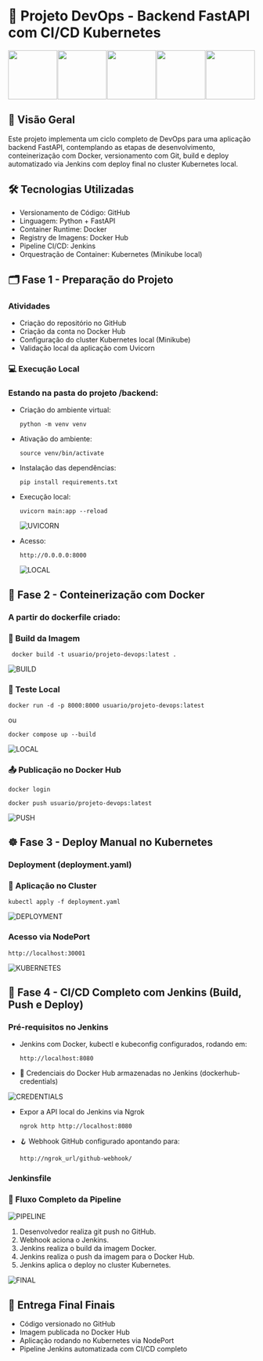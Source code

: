# 🚀 Projeto DevOps - Backend FastAPI com CI/CD Kubernetes

<div style="display: flex; justify-content: space-between; width: 100%;">
  <img src="images/icons/i-github.png" width="100"/>
  <img src="images/icons/i-python.png" width="100"/>
  <img src="images/icons/i-docker.png" width="100"/>
  <img src="images/icons/i-jenkins.png" width="100"/>
  <img src="images/icons/i-kubernetes.png" width="100"/>
</div>

## 📄 Visão Geral

Este projeto implementa um ciclo completo de DevOps para uma aplicação backend FastAPI, contemplando as etapas de desenvolvimento, conteinerização com Docker, versionamento com Git, build e deploy automatizado via Jenkins com deploy final no cluster Kubernetes local.

## 🛠️ Tecnologias Utilizadas

* Versionamento de Código: GitHub
* Linguagem: Python + FastAPI
* Container Runtime: Docker
* Registry de Imagens: Docker Hub
* Pipeline CI/CD: Jenkins
* Orquestração de Container: Kubernetes (Minikube local)

## 🗂️ Fase 1 - Preparação do Projeto

### Atividades

* Criação do repositório no GitHub
* Criação da conta no Docker Hub
* Configuração do cluster Kubernetes local (Minikube)
* Validação local da aplicação com Uvicorn

### 💻 Execução Local

### Estando na pasta do projeto /backend:

* Criação do ambiente virtual:

  ```
  python -m venv venv
  ```
* Ativação do ambiente:

  ```
  source venv/bin/activate
  ```
* Instalação das dependências:

  ```
  pip install requirements.txt
  ```

* Execução local:

  ```
  uvicorn main:app --reload
  ```

  ![UVICORN](images/1.png)

* Acesso:

  ```
  http://0.0.0.0:8000
  ```

  ![LOCAL](images/2.png)


## 🐳 Fase 2 - Conteinerização com Docker

### A partir do dockerfile criado:

### 🔨 Build da Imagem

```
 docker build -t usuario/projeto-devops:latest .
```

![BUILD](images/3.png)


### 🔬 Teste Local

```
docker run -d -p 8000:8000 usuario/projeto-devops:latest
```

ou

```
docker compose up --build
```

![LOCAL](images/2.png)

### 📤 Publicação no Docker Hub

```
docker login
```

```
docker push usuario/projeto-devops:latest
```

![PUSH](images/4.png)

## ☸️ Fase 3 - Deploy Manual no Kubernetes

### Deployment (deployment.yaml)

### 🔗 Aplicação no Cluster

```
kubectl apply -f deployment.yaml
```

![DEPLOYMENT](images/5.1.png)

### Acesso via NodePort

```
http://localhost:30001
```

![KUBERNETES](images/5.png)

## 🔄 Fase 4 - CI/CD Completo com Jenkins (Build, Push e Deploy)

### Pré-requisitos no Jenkins

* Jenkins com Docker, kubectl e kubeconfig configurados, rodando em:

  ```
  http://localhost:8080
  ```

* 🔐 Credenciais do Docker Hub armazenadas no Jenkins (dockerhub-credentials)

![CREDENTIALS](images/6.png)

* Expor a API local do Jenkins via Ngrok

  ```
  ngrok http http://localhost:8080
  ```

* 🪝 Webhook GitHub configurado apontando para:

  ```
  http://ngrok_url/github-webhook/
  ```

### Jenkinsfile

### 🔁 Fluxo Completo da Pipeline

![PIPELINE](images/7.png)

1. Desenvolvedor realiza git push no GitHub.
2. Webhook aciona o Jenkins.
3. Jenkins realiza o build da imagem Docker.
4. Jenkins realiza o push da imagem para o Docker Hub.
5. Jenkins aplica o deploy no cluster Kubernetes.

![FINAL](images/8.png)

## 🎯 Entrega Final Finais

* Código versionado no GitHub
* Imagem publicada no Docker Hub
* Aplicação rodando no Kubernetes via NodePort
* Pipeline Jenkins automatizada com CI/CD completo
